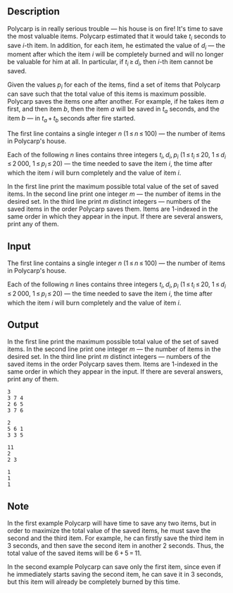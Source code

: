 ## Description

<div><p>Polycarp is in really serious trouble — his house is on fire! It's time to save the most valuable items. Polycarp estimated that it would take <span class="tex-span"><i>t</i><sub class="lower-index"><i>i</i></sub></span> seconds to save <span class="tex-span"><i>i</i></span>-th item. In addition, for each item, he estimated the value of <span class="tex-span"><i>d</i><sub class="lower-index"><i>i</i></sub></span> — the moment after which the item <span class="tex-span"><i>i</i></span> will be completely burned and will no longer be valuable for him at all. In particular, if <span class="tex-span"><i>t</i><sub class="lower-index"><i>i</i></sub> ≥ <i>d</i><sub class="lower-index"><i>i</i></sub></span>, then <span class="tex-span"><i>i</i></span>-th item cannot be saved.</p><p>Given the values <span class="tex-span"><i>p</i><sub class="lower-index"><i>i</i></sub></span> for each of the items, find a set of items that Polycarp can save such that the total value of this items is maximum possible. Polycarp saves the items one after another. For example, if he takes item <span class="tex-span"><i>a</i></span> first, and then item <span class="tex-span"><i>b</i></span>, then the item <span class="tex-span"><i>a</i></span> will be saved in <span class="tex-span"><i>t</i><sub class="lower-index"><i>a</i></sub></span> seconds, and the item <span class="tex-span"><i>b</i></span> — in <span class="tex-span"><i>t</i><sub class="lower-index"><i>a</i></sub> + <i>t</i><sub class="lower-index"><i>b</i></sub></span> seconds after fire started.</p></div><div class="input-specification"><p>The first line contains a single integer <span class="tex-span"><i>n</i></span> (<span class="tex-span">1 ≤ <i>n</i> ≤ 100</span>) — the number of items in Polycarp's house.</p><p>Each of the following <span class="tex-span"><i>n</i></span> lines contains three integers <span class="tex-span"><i>t</i><sub class="lower-index"><i>i</i></sub>, <i>d</i><sub class="lower-index"><i>i</i></sub>, <i>p</i><sub class="lower-index"><i>i</i></sub></span> (<span class="tex-span">1 ≤ <i>t</i><sub class="lower-index"><i>i</i></sub> ≤ 20</span>, <span class="tex-span">1 ≤ <i>d</i><sub class="lower-index"><i>i</i></sub> ≤ 2 000</span>, <span class="tex-span">1 ≤ <i>p</i><sub class="lower-index"><i>i</i></sub> ≤ 20</span>) — the time needed to save the item <span class="tex-span"><i>i</i></span>, the time after which the item <span class="tex-span"><i>i</i></span> will burn completely and the value of item <span class="tex-span"><i>i</i></span>.</p></div><div class="output-specification"><p>In the first line print the maximum possible total value of the set of saved items. In the second line print one integer <span class="tex-span"><i>m</i></span> — the number of items in the desired set. In the third line print <span class="tex-span"><i>m</i></span> distinct integers — numbers of the saved items <span class="tex-font-style-it">in the order Polycarp saves them</span>. Items are 1-indexed in the same order in which they appear in the input. If there are several answers, print any of them.</p></div>

## Input

<p>The first line contains a single integer <span class="tex-span"><i>n</i></span> (<span class="tex-span">1 ≤ <i>n</i> ≤ 100</span>) — the number of items in Polycarp's house.</p><p>Each of the following <span class="tex-span"><i>n</i></span> lines contains three integers <span class="tex-span"><i>t</i><sub class="lower-index"><i>i</i></sub>, <i>d</i><sub class="lower-index"><i>i</i></sub>, <i>p</i><sub class="lower-index"><i>i</i></sub></span> (<span class="tex-span">1 ≤ <i>t</i><sub class="lower-index"><i>i</i></sub> ≤ 20</span>, <span class="tex-span">1 ≤ <i>d</i><sub class="lower-index"><i>i</i></sub> ≤ 2 000</span>, <span class="tex-span">1 ≤ <i>p</i><sub class="lower-index"><i>i</i></sub> ≤ 20</span>) — the time needed to save the item <span class="tex-span"><i>i</i></span>, the time after which the item <span class="tex-span"><i>i</i></span> will burn completely and the value of item <span class="tex-span"><i>i</i></span>.</p>

## Output

<p>In the first line print the maximum possible total value of the set of saved items. In the second line print one integer <span class="tex-span"><i>m</i></span> — the number of items in the desired set. In the third line print <span class="tex-span"><i>m</i></span> distinct integers — numbers of the saved items <span class="tex-font-style-it">in the order Polycarp saves them</span>. Items are 1-indexed in the same order in which they appear in the input. If there are several answers, print any of them.</p>





```input1
3
3 7 4
2 6 5
3 7 6

```




```input2
2
5 6 1
3 3 5

```




```output1
11
2
2 3 

```




```output2
1
1
1 

```



## Note

<p>In the first example Polycarp will have time to save any two items, but in order to maximize the total value of the saved items, he must save the second and the third item. For example, he can firstly save the third item in <span class="tex-span">3</span> seconds, and then save the second item in another <span class="tex-span">2</span> seconds. Thus, the total value of the saved items will be <span class="tex-span">6 + 5 = 11</span>.</p><p>In the second example Polycarp can save only the first item, since even if he immediately starts saving the second item, he can save it in <span class="tex-span">3</span> seconds, but this item will already be completely burned by this time.</p>
